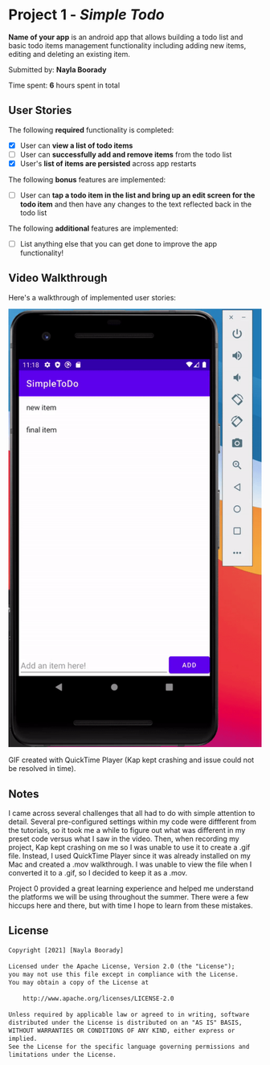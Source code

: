 # Project 1 - *Simple Todo*

**Name of your app** is an android app that allows building a todo list and basic todo items management functionality including adding new items, editing and deleting an existing item.

Submitted by: **Nayla Boorady**

Time spent: **6** hours spent in total

## User Stories

The following **required** functionality is completed:

* [x] User can **view a list of todo items**
* [ ] User can **successfully add and remove items** from the todo list
* [x] User's **list of items are persisted** across app restarts

The following **bonus** features are implemented:

* [ ] User can **tap a todo item in the list and bring up an edit screen for the todo item** and then have any changes to the text reflected back in the todo list

The following **additional** features are implemented:

* [ ] List anything else that you can get done to improve the app functionality!

## Video Walkthrough

Here's a walkthrough of implemented user stories:

<img src='walkthrough.gif' title='Video Walkthrough' width='' alt='Video Walkthrough' />

GIF created with QuickTime Player (Kap kept crashing and issue could not be resolved in time).

## Notes

I came across several challenges that all had to do with simple attention to detail. Several pre-configured settings within my code were diffferent from the tutorials, so it took me a while to figure out what was different in my preset code versus what I saw in the video. Then, when recording my project, Kap kept crashing on me so I was unable to use it to create a .gif file. Instead, I used QuickTime Player since it was already installed on my Mac and created a .mov walkthrough. I was unable to view the file when I converted it to a .gif, so I decided to keep it as a .mov. 

Project 0 provided a great learning experience and helped me understand the platforms we will be using throughout the summer. There were a few hiccups here and there, but with time I hope to learn from these mistakes.

## License

    Copyright [2021] [Nayla Boorady]

    Licensed under the Apache License, Version 2.0 (the "License");
    you may not use this file except in compliance with the License.
    You may obtain a copy of the License at

        http://www.apache.org/licenses/LICENSE-2.0

    Unless required by applicable law or agreed to in writing, software
    distributed under the License is distributed on an "AS IS" BASIS,
    WITHOUT WARRANTIES OR CONDITIONS OF ANY KIND, either express or implied.
    See the License for the specific language governing permissions and
    limitations under the License.
